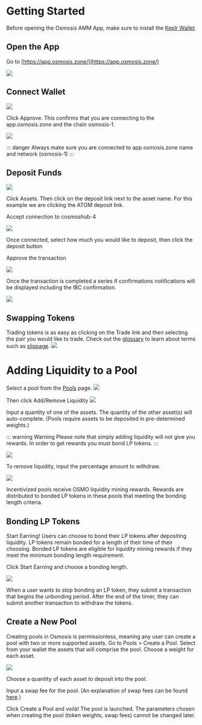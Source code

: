 # Getting Started
Before opening the Osmosis AMM App, make sure to install the [Keplr Wallet](../../wallets/keplr).

## Open the App
Go to [https://app.osmosis.zone/](https://app.osmosis.zone/)

![](../../assets/started-trade-page.png)

## Connect Wallet
![](../../assets/connect-wallet.png)

Click Approve. This confirms that you are connecting to the app.osmosis.zone and the chain osmosis-1.

![](../../assets/keplr-connect.png)

::: danger 
Always make sure you are connected to app.osmosis.zone name and network (osmosis-1)
:::

## Deposit Funds

![](../../assets/started-assets-page.png)

Click Assets. Then click on the deposit link next to the asset name. For this example we are clicking the ATOM deposit link. 

Accept connection to cosmoshub-4

 ![](../../assets/connect-cosmoshub.png)


Once connected, select how much you would like to deposit, then click the deposit button

[](../../assets/deposit-dialog.png)

Approve the transaction

![](../../assets/approve-tramsaction.png)

Once the transaction is completed a series if confirmations notifications will  be displayed including the IBC confirmation.

![](../../assets/confirm-2.png)

## Swapping Tokens

Trading tokens is as easy as clicking on the Trade link and then selecting the pair you would like to trade.  Check out the [glossary](/overview/terminology.html) to learn about terms such as [slippage](/overview/terminology.html#slippage). 
![](../../assets/swap.png)


# Adding Liquidity to a Pool
Select a pool from the [Pools](https://app.osmosis.zone/pools) page.
![](../../assets/add-liquidity.png)

Then click Add/Remove Liquidity
![](../../assets/add-remove-liquidity.png)

Input a quantity of one of the assets. The quantity of the other asset(s) will auto-complete. (Pools require assets to be deposited in pre-determined weights.)

::: warning Warning
Please note that simply adding liquidity will not give you rewards. In order to get rewards you must bond LP tokens. 
:::

![](../../assets/add-liquidity.png)

To remove liquidity, input the percentage amount to withdraw.

![](../../assets/remove-liquidity.png)

Incentivized pools receive OSMO liquidity mining rewards. Rewards are distributed to bonded LP tokens in these pools that meeting the bonding length criteria.

## Bonding LP Tokens
 Start Earning! Users can choose to bond their LP tokens after depositing liquidity. LP tokens remain bonded for a length of their time of their choosing. Bonded LP tokens are eligible for liquidity mining rewards if they meet the minimum bonding length requirement.

Click Start Earning and choose a bonding length.

![](../../assets/start-earning.png)

When a user wants to stop bonding an LP token, they submit a transaction that begins the unbonding period. After the end of the timer, they can submit another transaction to withdraw the tokens.




## Create a New Pool

Creating pools in Osmosis is permissionless, meaning any user can create a pool with two or more supported assets.
Go to Pools > Create a Pool. Select from your wallet the assets that will comprise the pool. Choose a weight for each asset.

![](../../assets/creating-pool.png)

Choose a quantity of each asset to deposit into the pool.

Input a swap fee for the pool. (An explanation of swap fees can be found [here](/overview/terminology.html#fees).)

Click Create a Pool and voilà! The pool is launched. The parameters chosen when creating the pool (token weights, swap fees) cannot be changed later.



 
